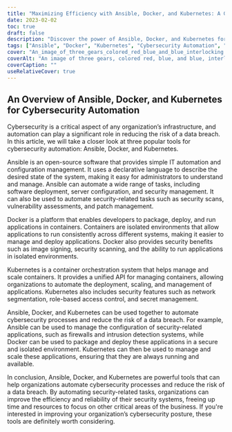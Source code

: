 ```yaml
---
title: "Maximizing Efficiency with Ansible, Docker, and Kubernetes: A Guide to Cybersecurity Automation"
date: 2023-02-02
toc: true
draft: false
description: "Discover the power of Ansible, Docker, and Kubernetes for automating cybersecurity processes and reducing the risk of data breaches."
tags: ["Ansible", "Docker", "Kubernetes", "Cybersecurity Automation", "Vulnerability Assessments", "Patch Management", "Container Orchestration", "Network Segmentation", "Role-based Access Control", "Secret Management", "Security Scans", "Image Signing"]
cover: "An_image_of_three_gears_colored_red_blue_and_blue_interlocking.png"
coverAlt: "An image of three gears, colored red, blue, and blue, interlocked and turning together to symbolize their integration and collaboration in automating cybersecurity processes"
coverCaption: ""
useRelativeCover: true
---
```


## An Overview of Ansible, Docker, and Kubernetes for Cybersecurity Automation

Cybersecurity is a critical aspect of any organization’s infrastructure, and automation can play a significant role in reducing the risk of a data breach. In this article, we will take a closer look at three popular tools for cybersecurity automation: Ansible, Docker, and Kubernetes.

Ansible is an open-source software that provides simple IT automation and configuration management. It uses a declarative language to describe the desired state of the system, making it easy for administrators to understand and manage. Ansible can automate a wide range of tasks, including software deployment, server configuration, and security management. It can also be used to automate security-related tasks such as security scans, vulnerability assessments, and patch management.

Docker is a platform that enables developers to package, deploy, and run applications in containers. Containers are isolated environments that allow applications to run consistently across different systems, making it easier to manage and deploy applications. Docker also provides security benefits such as image signing, security scanning, and the ability to run applications in isolated environments.

Kubernetes is a container orchestration system that helps manage and scale containers. It provides a unified API for managing containers, allowing organizations to automate the deployment, scaling, and management of applications. Kubernetes also includes security features such as network segmentation, role-based access control, and secret management.

Ansible, Docker, and Kubernetes can be used together to automate cybersecurity processes and reduce the risk of a data breach. For example, Ansible can be used to manage the configuration of security-related applications, such as firewalls and intrusion detection systems, while Docker can be used to package and deploy these applications in a secure and isolated environment. Kubernetes can then be used to manage and scale these applications, ensuring that they are always running and available.

In conclusion, Ansible, Docker, and Kubernetes are powerful tools that can help organizations automate cybersecurity processes and reduce the risk of a data breach. By automating security-related tasks, organizations can improve the efficiency and reliability of their security systems, freeing up time and resources to focus on other critical areas of the business. If you're interested in improving your organization’s cybersecurity posture, these tools are definitely worth considering.